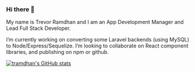 ### Hi there 👋

My name is Trevor Ramdhan and I am an App Development Manager and Lead Full Stack Developer.

I’m currently working on converting some Laravel backends (using MySQL) to Node/Express/Sequelize.
I’m looking to collaborate on React component libraries, and publishing on npm or github.

<!--
**tramdhan/tramdhan** is a ✨ _special_ ✨ repository because its `README.md` (this file) appears on your GitHub profile.

Here are some ideas to get you started:

- 🔭 I’m currently working on ...
- 🌱 I’m currently learning ...
- 👯 I’m looking to collaborate on ...
- 🤔 I’m looking for help with ...
- 💬 Ask me about ...
- 📫 How to reach me: ...
- 😄 Pronouns: ...
- ⚡ Fun fact: ...
-->

[![tramdhan's GitHub stats](https://github-readme-stats.vercel.app/api?username=tramdhan&&count_private=true&theme=cobalt)](https://github.com/tramdhan/github-readme-stats)
